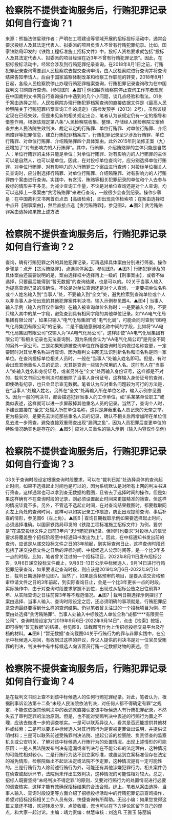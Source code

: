 # 检察院不提供查询服务后，行贿犯罪记录如何自行查询？1

来源：熊猫法律星球作者：严明在工程建设等领域开展的招标投标活动中，通常会要求投标人及其法定代表人、拟委派的项目负责人不曾有行贿犯罪纪录。比如，国家铁路局印发的《铁路工程标准施工招标文件》中，投标人资格要求就包括“投标人及其法定代表人、拟委派的项目经理在近3年不曾有行贿犯罪记录”。因此，在招标投标活动中，经常会涉及到行贿犯罪纪录查询。在2018年8月1日之前，行贿犯罪纪录查询需要到人民检察院去提交查询申请，由人民检察院进行查询并将查询结果告知申请人。后由于国家监察体制改革和检察工作职能的转变，2018年8月1日起，各级人民检察院停止办理行贿犯罪档案查询，行贿犯罪记录查询改为在中国裁判文书网自行查询。（参见图1）▲图1 | 例如越秀检察院停止查询工作笔者现就在中国裁判文书网自行查询操作中遇到的几个小问题，谈几点经验和看法。01关于案由选择之前，人民检察院办理行贿犯罪档案查询的直接依据文件是《最高人民检察院关于行贿犯罪档案查询工作的规定》（高检发预字〔2013〕2号），虽然该规定现在已经失效，但是未见新的相关规定出台，笔者认为该规定仍有一定的指导和借鉴作用。根据该规定第八条“人民检察院收集、整理、存储经人民检察院立案侦查并由人民法院生效判决、裁定认定的行贿罪、单位行贿罪、对单位行贿罪、介绍贿赂罪等犯罪信息，建立行贿犯罪档案库”，行贿犯罪记录至少涉及行贿罪、单位行贿罪、对单位行贿罪、介绍贿赂罪四个具体案由。此外2015年刑法修正案（九）还增加了“对有影响力的人行贿罪”。其中，行贿罪、介绍贿赂罪的主体只能是自然人；单位行贿罪的主体只能是单位；对单位行贿罪、对有影响力的人行贿罪的主体可以是自然人，也可以是单位。因此，在对投标单位查询时，应分别选择单位行贿罪、对单位行贿罪、对有影响力的人行贿罪三个案由进行查询；对投标单位相关人员查询时，应分别选择行贿罪、对单位行贿罪、介绍贿赂罪、对有影响力的人行贿罪四个案由进行查询。实践中，有贪污、贿赂等相关犯罪纪录的单位和个人去参与投标的情形并不多见，为减少查询工作量，不论是对单位查询还是对个人查询，均可以选择上一级案由“贪污贿赂罪”来进行查询，一般很少会查到纪录。操作步骤是：在中国裁判文书网首页点击【高级检索】，即出现具体检索项；在案由选择框中点开【刑事案由】，然后直接点选【贪污贿赂罪】，参见图2。▲图2 | 贪污贿赂罪案由选择如果按上述方法

# 检察院不提供查询服务后，行贿犯罪记录如何自行查询？2

查询，确有行贿犯罪之外的其他犯罪记录，可再选择具体案由分别进行筛查。操作步骤是：点开【贪污贿赂罪】，点选具体案由，参见图3。▲图3 | 行贿犯罪涉及的具体案由还需要说明的是，案由选择框中选择再上一级的【刑事案由】，或者不做选择，只要最后能得到“暂无数据”的查询结果，也是可以的。02关于当事人输入为提高查询记录的准确性，不论是对单位查询还是对个人查询，一定要把单位名称或个人姓名输入到“当事人”处，不要输入到“全文”处，避免检索到查询单位或个人以非当事人身份出现的其他犯罪案件判决书。输入示例参见图4。▲图4 | 当事人输入示例（输入内容仅作举例）在输入被查询单位名称时：一是要输入全称，不要只输入其中的某一字段，避免查到具有相同字段的其他单位记录。如“AA电气化局集团有限公司”，如果只输入“电气化局集团”或“电气化局”，可能会同时查到“BB电气化局集团有限公司”的记录。二是不能随意删减名称中间的字段，比如将“AA电气化局集团有限公司”仅输入为“AA电气化局公司”，这样即使“AA电气化局集团有限公司”有相关记录也无法查询到，因为系统会认为“AA电气化局公司”是完全不同的另外一家公司。三是如果知道被查询单位在所要查询时段内做过名称变更，一定要同时对其曾用名称进行查询，因为裁判文书网无法识别新名称和旧名称是同一家单位。在查询投标单位相关人员时，一般在“当事人”处输入姓名即可。但是，有时会出现其他重名人员的记录，尤其是查询一些较为常用的人名。这时有人在“当事人”处输入姓名和身份证号，或者另外在“全文”处再输入身份证号，这样都是不对的，裁判文书网公布判决时都删除了当事人身份证号，这样输入身份证号的查询，即使确有纪录，也只会显示查无数据。笔者认为应对重名问题较为可行的方法是，在“当事人”处输入姓名，另外在“全文”处再输入所在单位名称，输入示例参见图5。因为一般的判决书，都会描述犯罪当事人的工作单位，如“系某某单位职工”或类似表述，这样就可以进一步屏蔽掉其他重名人员的记录。当然了，查询个人时，不建议直接在“全文”处输入所在单位名称，这只是屏蔽重名人员记录的无奈之举。更为稳妥的，是要先去浏览那些重名人员的记录，确认不相关后再增加所在单位信息去进一步筛查，避免直接双重筛查出现“漏网之鱼”，因为人员犯罪后变更单位的特殊情况确实也是存在的。▲图5 | 应对人员重名的输入示例（输入内容仅作举例）

# 检察院不提供查询服务后，行贿犯罪记录如何自行查询？3

03关于查询时段设定根据查询时段要求，可以在“裁判日期”处选择具体的查询起止时间。如果不选择起止时间也是可以的，因为系统默认是对所有上网的判决书进行筛查，这样通常也可以拿到查无数据的截图，且省去了选择时间的操作。但是如果这样确有不在查询时段的记录，则必须设置起止时间来更加精准的筛查，但这样的情况毕竟不多。另外，不管选不选起止时间，在对查询结果截图时，都要截取网页左上角处的查询时间，这样可以如实记录工作痕迹，防止出现提前查询、事后补查的情形，参见图6（左上角）。▲图6 | 查询日期截取示例如果要选择起止时间，必须选择准确。以国家铁路局印发的《铁路工程标准施工招标文件》为例，要求是“在递交投标文件之日前3年内”无行贿犯罪纪录，但同时也要求“对投标人的信誉要求将覆盖整个招标阶段至中标通知书发出为止”。因此，在中标通知书发出前的查询，应该是从递交投标文件之日的3年前起，到实际查询日止，这样查询时段还包括了递交投标文件之日后的评标时间、中标候选人公示时间等，是一个比3年多一点的时段。比如，笔者曾关注过的一个招标项目，2022年8月11日发布招标公告，9月6日递交投标文件截止，9月8日-13日公示中标候选人，9月14日进行行贿犯罪纪录查询，如果要设定查询时段，则应该是2019年9月6日-2022年9月14日，裁判日期选择参见图7。当然了，如果是资格预审的项目，是要从递交资格预审申请文件之日的3年前起，到实际查询日止，会是一个比3年更长一点的时段。实际操作中，由于对查询时段要求掌握不到位，出现过从招标公告之日往前算3年、从实际查询之日往前算3年等不规范情况。▲图7 | 裁判日期选择示例探讨了案由选择、当事人输入、查询时段设定之后，还必须明确的事项就是，行贿犯罪纪录查询最终要得到什么样的查询结果。仍以笔者曾关注过的一个招标项目为例，在案由处选择“贪污贿赂罪”、当事人处输入中标候选人单位全称“成都****有限责任公司”、查询时段设定为“2019年9月6日-2022年9月14日”，点击【检索】按钮，即可得到“暂无数据”的结果，参见图8，该截图可作为上传招标投标交易平台及存档的材料。▲图8 |  “暂无数据”查询截图04关于行贿行为的罪与非罪实践中，在公示中标候选人期间，有收到过这样的异议，异议人提供的判决书是对一位官员受贿罪的判决，判决书中有中标候选人向该官员行贿一定数额财物的表述，但

# 检察院不提供查询服务后，行贿犯罪记录如何自行查询？4

是在裁判文书网上查不到该中标候选人的任何行贿犯罪纪录。对此，笔者认为，根据刑事诉讼法第十二条“未经人民法院依法判决，对任何人都不得确定有罪”之规定，不能仅依据其他判决中的表述就直接认定该中标候选人有行贿犯罪纪录，不然失去了审判定罪的法治原则。但是，也不能对受贿判决中表述的行贿行为置之不理，应该去做进一步的调查核实。一是可以联系异议人，看其是否还能提供其他材料或线索；二是可以要求中标候选人对其行贿行为是否被定罪做出说明，并提供证明材料；三是可以联系前述受贿罪判决法院、提起公诉的检察院、负责侦查的监察机关或公安机关，了解对该中标候选人行贿行为的处置情况。出现上述情形的可能原因：一是人民法院发布判决有遗漏或者判决存在不能公布的法定理由，这种情况的可能性相对较小。二是行贿行为达不到立案标准，或虽达到立案标准但存在法定的减免情形，检察院做出不起诉决定或法院不予定罪，这种情况是有一定可能性的。三是行贿行为人除前述行贿行为外，可能还有其他涉嫌犯罪行为，相关案件仍在侦查或起诉环节，法院尚未作出生效判决，这种情况的可能性相对较大。总之，招标人既要坚持“未经判决不得定罪”的原则，又要对行贿行为的处置情况进行必要的调查核实，这样才能有效确保招标结果的合法合规。综上，笔者从案由选择、当事人输入、查询时段设定等方面介绍了招标投标活动中的行贿犯罪记录查询操作，希望对招标投标相关工作人员有效、快捷查询有所帮助。无讼小编：如果您觉得这篇文章还不错，欢迎转发分享、点赞收藏，您也可以在下方评论区留下自己的观点，和大家一起讨论。主编：靖力责编：林慧审核：刘逸凡 王雅玉 陈丽娟 

